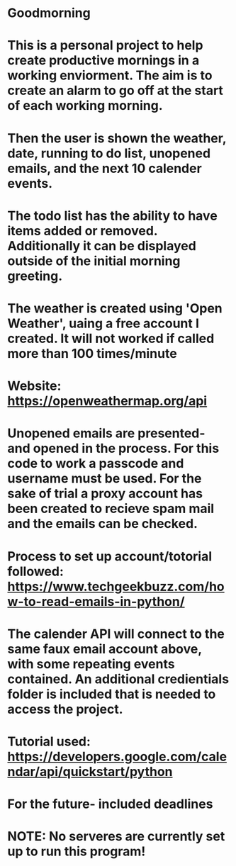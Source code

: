 # Goodmorning

# This is a personal project to help create productive mornings in a working enviorment. The aim is to create an alarm to go off at the start of each working morning.
# Then the user is shown the weather, date, running to do list, unopened emails, and the next 10 calender events.

# The todo list has the ability to have items added or removed. Additionally it can be displayed outside of the initial morning greeting.

# The weather is created using 'Open Weather', uaing a free account I created. It will not worked if called more than 100 times/minute
# Website: https://openweathermap.org/api

# Unopened emails are presented- and opened in the process. For this code to work a passcode and username must be used. For the sake of trial a proxy account has been created to recieve spam mail and the emails can be checked. 
# Process to set up account/totorial followed: https://www.techgeekbuzz.com/how-to-read-emails-in-python/

# The calender API will connect to the same faux email account above, with some repeating events contained. An additional credientials folder is included that is needed to access the project. 
# Tutorial used: https://developers.google.com/calendar/api/quickstart/python

# For the future- included deadlines

# NOTE: No serveres are currently set up to run this program!
